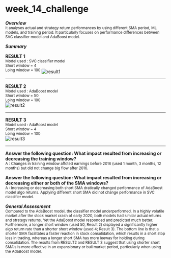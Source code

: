 # week_14_challenge

_**Overview**_</br>
  <sub>It analyses actual and strategy return performances by using different SMA period, ML models, and training period.  It particularly focuses on performance differences between SVC classifier model and AdaBoost model.</sup>
 
_**Summary**_</br>

**RESULT 1**</br>
<sup>Model used : SVC classifier model</br>
Short window = 4</br>
Loing window = 100</sup>
![result1](https://user-images.githubusercontent.com/31017911/135743661-f3388e36-7ade-4248-a906-a0f0d71cb560.png)

--------------------------------------------------------------------------------------------------------------------------
**RESULT 2**</br>
<sup>Model used : AdaBoost model</br>
Short window = 50</br>
Loing window = 100</br></sup>
![result2](https://user-images.githubusercontent.com/31017911/135745944-7d0b1008-0a4f-4840-a1dc-d0720a84fbe7.png)

--------------------------------------------------------------------------------------------------------------------------

**RESULT 3**</br>
<sup>Model used : AdaBoost model</br>
Short window = 4</br>
Loing window = 100</br></sup>
![result3](https://user-images.githubusercontent.com/31017911/135769089-1c5f6282-a2a3-4c6f-84ac-e1a5c8aa7e77.png)

--------------------------------------------------------------------------------------------------------------------------




__Answer the following question: What impact resulted from increasing or decreasing the training window?__</br>
<sup>A : Changes in training window affcted earnings before 2016 (used 1 month, 3 months, 12 months) 
  but did not change big flow after 2016.</sup>


__Answer the following question: What impact resulted from increasing or decreasing either or both of the SMA windows?__</br>
<sup>A : Increasing or decreasing both short SMA dratically changed performance of AdaBoost model algo returns.  Applying different short SMA did not change performance in SVC classifier model. </sup>

_**General Assessment**_</br>
<sup> Compared to the AdaBoost model, the classifier model underperformed. In a highly volatile market after the stock market crash of early 2020, both models had similar actual returns and strategy returns. Yet the AdaBoost model responded and predicted much better. Furthermore, a longer short window (used 50, Result 2) displayed a significantly higher algo return rate than a shorter short window (used 4; Result 3). The bottom line is that a shorter SMA facilitates a faster reaction in stock consolidation, which results in a short stop loss in trading, whereas a longer short SMA has more leeway for holding during consolidation. The results from RESULT2 and RESULT 3 suggest that using shorter short SMA's is more effective in an expansionary or bull market period, particularly when using the AdaBoost model. </sup>
